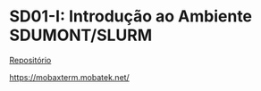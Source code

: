 # SD01-I: Introdução ao Ambiente SDUMONT/SLURM


[Repositório](https://github.com/robertopsouto/ESD2025/tree/main)

https://mobaxterm.mobatek.net/